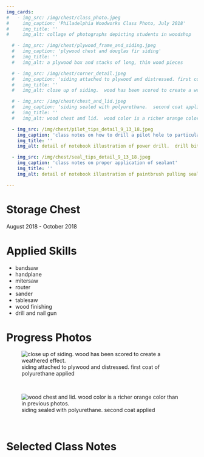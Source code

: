 ```yaml
---
img_cards: 
#   - img_src: /img/chest/class_photo.jpeg
#     img_caption: 'Philadelphia Woodworks Class Photo, July 2018'
#     img_title: ''
#     img_alt: collage of photographs depicting students in woodshop

  # - img_src: /img/chest/plywood_frame_and_siding.jpeg
  #   img_caption: 'plywood chest and douglas fir siding'
  #   img_title: ''
  #   img_alt: a plywood box and stacks of long, thin wood pieces

  # - img_src: /img/chest/corner_detail.jpeg
  #   img_caption: 'siding attached to plywood and distressed. first coat of polyurethane applied'
  #   img_title: ''
  #   img_alt: close up of siding.  wood has been scored to create a weathered effect.

  # - img_src: /img/chest/chest_and_lid.jpeg
  #   img_caption: 'siding sealed with polyurethane.  second coat applied'
  #   img_title: ''
  #   img_alt: wood chest and lid.  wood color is a richer orange color than in previous photos. 

  - img_src: /img/chest/pilot_tips_detail_9_13_18.jpeg
    img_caption: 'class notes on how to drill a pilot hole to particular depth'
    img_title: ''
    img_alt: detail of notebook illustration of power drill.  drill bit has a piece of painter's tape attached.  

  - img_src: /img/chest/seal_tips_detail_9_13_18.jpeg
    img_caption: 'class notes on proper application of sealant'
    img_title: ''
    img_alt: detail of notebook illustration of paintbrush pulling sealant from the edge to the center of a piece of wood.  this motion is marked with an X.

---
```

# Storage Chest

August 2018 - October 2018

# Applied Skills

- bandsaw  
- handplane  
- mitersaw  
- router  
- sander  
- tablesaw  
- wood finishing  
- drill and nail gun

# Progress Photos

<section>
  <figure>
    <img
      src="/img/chest/corner_detail.jpeg"
      alt="close up of siding.  wood has been scored to create a weathered effect."
      title=""
    />
    <figcaption>siding attached to plywood and distressed. first coat of polyurethane applied</figcaption>
  </figure>
</section>
<br>
<section>
  <figure>
    <img
      src="/img/chest/chest_and_lid.jpeg"
      alt="wood chest and lid.  wood color is a richer orange color than in previous photos."
      title=""
    />
    <figcaption>siding sealed with polyurethane.  second coat applied</figcaption>
  </figure>
</section>
<br>

# Selected Class Notes